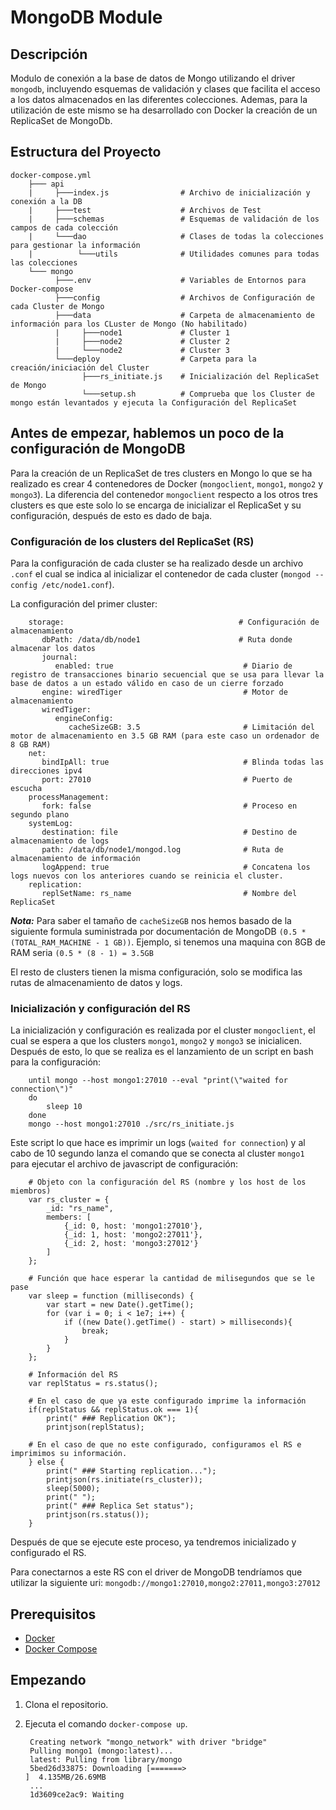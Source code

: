 # MongoDB Module

## Descripción

Modulo de conexión a la base de datos de Mongo utilizando el driver `mongodb`, incluyendo esquemas de validación y clases que facilita el acceso a los datos almacenados en las diferentes colecciones. 
Ademas, para la utilización de este mismo se ha desarrollado con Docker la creación de un ReplicaSet de MongoDb.

## Estructura del Proyecto
    
    docker-compose.yml
        ├─── api
        |     ├───index.js                # Archivo de inicialización y conexión a la DB
        |     ├───test                    # Archivos de Test
        |     ├───schemas                 # Esquemas de validación de los campos de cada colección
        |     └───dao                     # Clases de todas la colecciones para gestionar la información
        |          └───utils              # Utilidades comunes para todas las colecciones
        └─── mongo
              ├───.env                    # Variables de Entornos para Docker-compose
              ├───config                  # Archivos de Configuración de cada Cluster de Mongo
              ├───data                    # Carpeta de almacenamiento de información para los CLuster de Mongo (No habilitado)
              |     ├───node1             # Cluster 1
              |     ├───node2             # Cluster 2
              |     └───node2             # Cluster 3
              └───deploy                  # Carpeta para la creación/iniciación del Cluster
                    ├───rs_initiate.js    # Inicialización del ReplicaSet de Mongo
                    └───setup.sh          # Comprueba que los Cluster de mongo están levantados y ejecuta la Configuración del ReplicaSet
     

## Antes de empezar, hablemos un poco de la configuración de MongoDB

Para la creación de un ReplicaSet de tres clusters en Mongo lo que se ha realizado es crear 4 contenedores de Docker (`mongoclient`, `mongo1`, `mongo2` y `mongo3`). 
La diferencia del contenedor `mongoclient` respecto a los otros tres clusters es que este solo lo se encarga de inicializar el ReplicaSet y su configuración, después de esto es dado de baja.

### Configuración de los clusters del ReplicaSet (RS)

Para la configuración de cada cluster se ha realizado desde un archivo `.conf` el cual se indica al inicializar el contenedor de cada cluster (`mongod --config /etc/node1.conf`).

La configuración del primer cluster:

        storage:                                       # Configuración de almacenamiento
           dbPath: /data/db/node1                      # Ruta donde almacenar los datos
           journal:
              enabled: true                             # Diario de registro de transacciones binario secuencial que se usa para llevar la base de datos a un estado válido en caso de un cierre forzado
           engine: wiredTiger                           # Motor de almacenamiento
           wiredTiger:                                  
              engineConfig:
                 cacheSizeGB: 3.5                       # Limitación del motor de almacenamiento en 3.5 GB RAM (para este caso un ordenador de 8 GB RAM)
        net:
           bindIpAll: true                              # Blinda todas las direcciones ipv4
           port: 27010                                  # Puerto de escucha
        processManagement:
           fork: false                                  # Proceso en segundo plano
        systemLog:
           destination: file                            # Destino de almacenamiento de logs
           path: /data/db/node1/mongod.log              # Ruta de almacenamiento de información
           logAppend: true                              # Concatena los logs nuevos con los anteriores cuando se reinicia el cluster.
        replication:
           replSetName: rs_name                         # Nombre del ReplicaSet

***Nota:***
Para saber el tamaño de `cacheSizeGB` nos hemos basado de la siguiente formula suministrada por documentación de MongoDB `(0.5 * (TOTAL_RAM_MACHINE - 1 GB))`.
Ejemplo, si tenemos una maquina con 8GB de RAM seria `(0.5 * (8 - 1) = 3.5GB`

El resto de clusters tienen la misma configuración, solo se modifica las rutas de almacenamiento de datos y logs.

### Inicialización y configuración del RS

La inicialización y configuración es realizada por el cluster `mongoclient`, el cual se espera a que los clusters `mongo1`, `mongo2` y `mongo3` se inicialicen. 
Después de esto, lo que se realiza es el lanzamiento de un script en bash para la configuración:

        until mongo --host mongo1:27010 --eval "print(\"waited for connection\")"
        do
            sleep 10
        done
        mongo --host mongo1:27010 ./src/rs_initiate.js

Este script lo que hace es imprimir un logs (`waited for connection`) y al cabo de 10 segundo lanza el comando que se conecta al cluster `mongo1` 
para ejecutar el archivo de javascript de configuración:

        # Objeto con la configuración del RS (nombre y los host de los miembros)
        var rs_cluster = {
            _id: "rs_name",
            members: [
                {_id: 0, host: 'mongo1:27010'},
                {_id: 1, host: 'mongo2:27011'},
                {_id: 2, host: 'mongo3:27012'}
            ]
        };
        
        # Función que hace esperar la cantidad de milisegundos que se le pase
        var sleep = function (milliseconds) {
            var start = new Date().getTime();
            for (var i = 0; i < 1e7; i++) {
                if ((new Date().getTime() - start) > milliseconds){
                    break;
                }
            }
        };
        
        # Información del RS
        var replStatus = rs.status();
        
        # En el caso de que ya este configurado imprime la información
        if(replStatus && replStatus.ok === 1){
            print(" ### Replication OK");
            printjson(replStatus);
        
        # En el caso de que no este configurado, configuramos el RS e imprimimos su información.
        } else {
            print(" ### Starting replication...");
            printjson(rs.initiate(rs_cluster));
            sleep(5000);
            print(" ");
            print(" ### Replica Set status");
            printjson(rs.status());
        }

Después de que se ejecute este proceso, ya tendremos inicializado y configurado el RS.

Para conectarnos a este RS con el driver de MongoDB tendríamos que utilizar la siguiente uri: `mongodb://mongo1:27010,mongo2:27011,mongo3:27012`


## Prerequisitos

- [Docker](https://docs.docker.com/install/) 
- [Docker Compose](https://docs.docker.com/compose/install/)

## Empezando

1. Clona el repositorio.
2. Ejecuta el comando `docker-compose up`.

        Creating network "mongo_network" with driver "bridge"
        Pulling mongo1 (mongo:latest)...
        latest: Pulling from library/mongo
        5bed26d33875: Downloading [=======>                                           ]  4.135MB/26.69MB
        ...
        1d3609ce2ac9: Waiting

    

